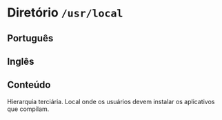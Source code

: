 # Diretório `/usr/local`

## Português




## Inglês



## Conteúdo

Hierarquia terciária. Local onde os usuários devem instalar os aplicativos que compilam.
